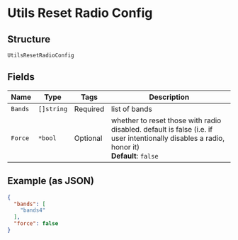 
# Utils Reset Radio Config

## Structure

`UtilsResetRadioConfig`

## Fields

| Name | Type | Tags | Description |
|  --- | --- | --- | --- |
| `Bands` | `[]string` | Required | list of bands |
| `Force` | `*bool` | Optional | whether to reset those with radio disabled. default is false (i.e. if user intentionally disables a radio, honor it)<br>**Default**: `false` |

## Example (as JSON)

```json
{
  "bands": [
    "bands4"
  ],
  "force": false
}
```

